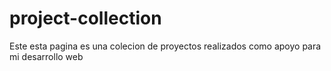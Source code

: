# project-collection
Este esta pagina es una colecion de proyectos realizados como apoyo para mi desarrollo web
